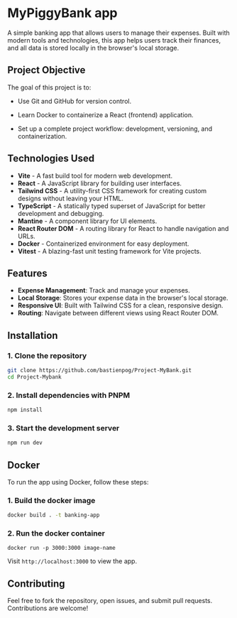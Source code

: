 # MyPiggyBank app

A simple banking app that allows users to manage their expenses. Built with modern tools and technologies, this app helps users track their finances, and all data is stored locally in the browser's local storage.

## Project Objective

The goal of this project is to:

- Use Git and GitHub for version control.

- Learn Docker to containerize a React (frontend) application.

- Set up a complete project workflow: development, versioning, and containerization.

## Technologies Used

- **Vite** - A fast build tool for modern web development.
- **React** - A JavaScript library for building user interfaces.
- **Tailwind CSS** - A utility-first CSS framework for creating custom designs without leaving your HTML.
- **TypeScript** - A statically typed superset of JavaScript for better development and debugging.
- **Mantine** - A component library for UI elements.
- **React Router DOM** - A routing library for React to handle navigation and URLs.
- **Docker** - Containerized environment for easy deployment.
- **Vitest** - A blazing-fast unit testing framework for Vite projects.

## Features

- **Expense Management**: Track and manage your expenses.
- **Local Storage**: Stores your expense data in the browser's local storage.
- **Responsive UI**: Built with Tailwind CSS for a clean, responsive design.
- **Routing**: Navigate between different views using React Router DOM.

## Installation

### 1. Clone the repository

```sh
git clone https://github.com/bastienpog/Project-MyBank.git
cd Project-Mybank
```

### 2. Install dependencies with PNPM

```sh
npm install
```

### 3. Start the development server

```sh
npm run dev
```

## Docker

To run the app using Docker, follow these steps:

### 1. Build the docker image

```sh
docker build . -t banking-app
```

### 2. Run the docker container

```
docker run -p 3000:3000 image-name
```

Visit `http://localhost:3000` to view the app.

## Contributing

Feel free to fork the repository, open issues, and submit pull requests. Contributions are welcome!
